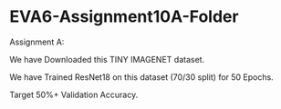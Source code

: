 # EVA6-Assignment10A-Folder

Assignment A:

We have Downloaded this  TINY IMAGENET dataset. 

We have Trained ResNet18 on this dataset (70/30 split) for 50 Epochs. 

Target 50%+ Validation Accuracy. 
